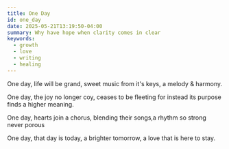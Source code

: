 ```yaml
---
title: One Day
id: one_day
date: 2025-05-21T13:19:50-04:00
summary: Why have hope when clarity comes in clear
keywords:
  - growth
  - love
  - writing
  - healing
---
```


One day, life will be grand, sweet music from it's keys,
a melody & harmony.

One day, the joy no longer coy, ceases to be fleeting for
instead its purpose finds a higher meaning.

One day, hearts join a chorus, blending their songs,a
rhythm so strong never porous

One day, that day is today, a brighter tomorrow,
a love that is here to stay.
